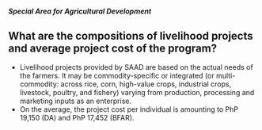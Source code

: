 ##### Special Area for Agricultural Development

## What are the compositions of livelihood projects and average project cost of the program?


 - Livelihood projects provided by SAAD are based on the actual needs of the farmers. It may be commodity-specific or integrated (or multi-commodity: across rice, corn, high-value crops, industrial crops, livestock, poultry, and fishery) varying from production, processing and marketing inputs as an enterprise. 
 - On the average, the project cost per individual is amounting to PhP 19,150 (DA) and PhP 17,452 (BFAR).
